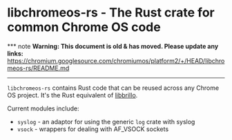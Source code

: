 # libchromeos-rs - The Rust crate for common Chrome OS code

*** note
**Warning: This document is old & has moved.  Please update any links:**<br>
https://chromium.googlesource.com/chromiumos/platform2/+/HEAD/libchromeos-rs/README.md
***

`libchromeos-rs` contains Rust code that can be reused across any Chrome OS
project. It's the Rust equivalent of [libbrillo](../libbrillo/).

Current modules include:
* `syslog` - an adaptor for using the generic `log` crate with syslog
* `vsock` - wrappers for dealing with AF_VSOCK sockets

